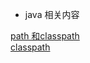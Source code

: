 - java 相关内容

[path 和classpath](https://docs.oracle.com/javase/tutorial/essential/environment/paths.html)   
[classpath](https://www.jianshu.com/p/d63b099cf283)
